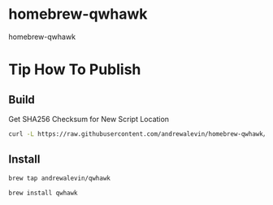 # homebrew-qwhawk
homebrew-qwhawk


# Tip How To Publish

## Build

Get SHA256 Checksum for New Script Location

```bash
curl -L https://raw.githubusercontent.com/andrewalevin/homebrew-qwhawk/main/scripts/qwhawk-git.sh | shasum -a 256
```

## Install 

```bash
brew tap andrewalevin/qwhawk

brew install qwhawk
```



